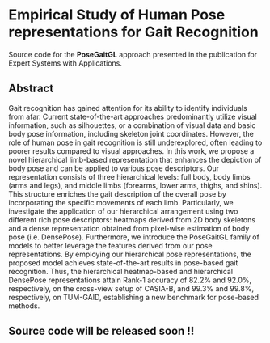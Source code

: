 # Empirical Study of Human Pose representations for Gait Recognition

Source code for the **PoseGaitGL** approach presented in the publication for Expert Systems with Applications.

## Abstract

Gait recognition has gained attention for its ability to identify individuals from afar. Current state-of-the-art approaches predominantly utilize visual information, such as silhouettes, or a combination of visual data and basic body pose information, including skeleton joint coordinates. However, the role of human pose in gait recognition is still underexplored, often leading to poorer results compared to visual approaches. In this work, we propose a novel hierarchical limb-based representation that enhances the depiction of body pose and can be applied to various pose descriptors. Our representation consists of three hierarchical levels: full body, body limbs (arms and legs), and middle limbs (forearms, lower arms, thighs, and shins). This structure enriches the gait description of the overall pose by incorporating the specific movements of each limb. Particularly, we investigate the application of our hierarchical arrangement using two different rich pose descriptors: heatmaps derived from 2D body skeletons and a dense representation obtained from pixel-wise estimation of body pose (i.e. DensePose). Furthermore, we introduce the PoseGaitGL family of models to better leverage the features derived from our pose representations. By employing our hierarchical pose representations, the proposed model achieves state-of-the-art results in pose-based gait recognition. Thus, the hierarchical heatmap-based and hierarchical DensePose representations attain Rank-1 accuracy of 82.2% and 92.0%, respectively, on the cross-view setup of CASIA-B, and 99.3% and 99.8%, respectively, on TUM-GAID, establishing a new benchmark for pose-based methods.

## Source code will be released soon !!

